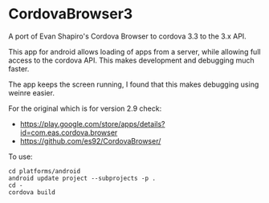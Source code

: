 CordovaBrowser3
===============

A port of Evan Shapiro's Cordova Browser to cordova 3.3 to the 3.x API. 

This app for android allows loading of apps from a server, while allowing 
full access to the cordova API. This makes development and debugging much faster. 

The app keeps the screen running, I found that this makes debugging using weinre easier.

For the original which is for version 2.9 check:

- https://play.google.com/store/apps/details?id=com.eas.cordova.browser
- https://github.com/es92/CordovaBrowser/

To use:

    cd platforms/android
    android update project --subprojects -p .
    cd -
    cordova build

    
